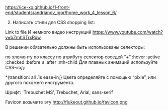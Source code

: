 https://ice-xo.github.io/1-front-end/students/andrianov_igor/home_work_4_lesson_6/

2) Написать стили для CSS shopping list:

Link to file
И немного видео инструкций https://www.youtube.com/watch?v=bZmhSTrxRxw  

В решении обязательно должны быть использованы селекторы:

по элементу
по классу
по атрибуту
селектор соседей “+”
:hover
:active
:checked
:before и :after
:nth-child
Для плавных анимаций используйте CSS-код:

*{transition: all .1s ease-in;}
Цвета определяйте с помощью “pixie”, или другого похожего инструмента.

Шрифт: \'Trebuchet MS\', Trebuchet, Arial, sans-serif

Favicon возьмите эту http://flukeout.github.io/favicon.png 